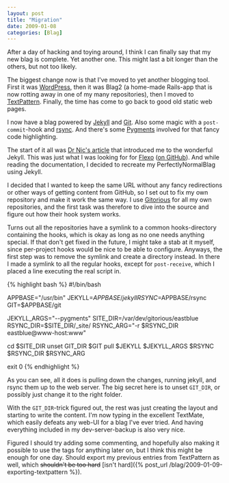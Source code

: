 ```yaml
---
layout: post
title: "Migration"
date: 2009-01-08
categories: [Blag]
---
```


After a day of hacking and toying around, I think I can finally say that my new blag is complete. Yet another one. This might last a bit longer than the others, but not too likely.

The biggest change now is that I've moved to yet another blogging tool. First it was [WordPress](http://wordpress.com), then it was Blag2 (a home-made Rails-app that is now rotting away in one of my many repositories), then I moved to [TextPattern](http://textpattern.com). Finally, the time has come to go back to good old static web pages.

I now have a blag powered by [Jekyll](http://github.com/mojombo/jekyll) and [Git](http://git-scm.com). Also some magic with a `post-commit`-hook and [rsync](http://samba.anu.edu.au/rsync/). And there's some [Pygments](http://pygments.org) involved for that fancy code highlighting.

The start of it all was [Dr Nic's article](http://drnicwilliams.com/2008/12/21/migrating-project-websites-to-github-pages-with-sake-tasks-new-websites-with-jekyll_generator) that introduced me to the wonderful Jekyll. This was just what I was looking for for [Flexo](http://perfectlynormal.github.io/flexo/) ([on GitHub](http://github.com/PerfectlyNormal/flexo/)). And while reading the documentation, I decided to recreate my PerfectlyNormalBlag using Jekyll.

I decided that I wanted to keep the same URL without any fancy redirections or other ways of getting content from GitHub, so I set out to fix my own repository and make it work the same way. I use [Gitorious](http://www.gitorious.org) for all my own repositories, and the first task was therefore to dive into the source and figure out how their hook system works.

Turns out all the repositories have a symlink to a common hooks-directory containing the hooks, which is okay as long as no one needs anything special. If that don't get fixed in the future, I might take a stab at it myself, since per-project hooks would be nice to be able to configure. Anyways, the first step was to remove the symlink and create a directory instead. In there I made a symlink to all the regular hooks, except for `post-receive`, which I placed a line executing the real script in.

{% highlight bash %}
#!/bin/bash

APPBASE="/usr/bin"
JEKYLL=$APPBASE/jekyll
RSYNC=$APPBASE/rsync
GIT=$APPBASE/git

JEKYLL_ARGS="--pygments"
SITE_DIR=/var/dev/gitorious/eastblue
RSYNC_DIR=$SITE_DIR/_site/
RSYNC_ARG="-r $RSYNC_DIR eastblue@www-host:www"

cd $SITE_DIR
unset GIT_DIR
$GIT pull
$JEKYLL $JEKYLL_ARGS
$RSYNC $RSYNC_DIR $RSYNC_ARG

exit 0
{% endhighlight %}

As you can see, all it does is pulling down the changes, running jekyll, and rsync them up to the web server. The big secret here is to unset `GIT_DIR`, or possibly just change it to the right folder.

With the `GIT_DIR`-trick figured out, the rest was just creating the layout and starting to write the content. I'm now typing in the excellent TextMate, which easily defeats any web-UI for a blag I've ever tried. And having everything included in my dev-server-backup is also very nice.

Figured I should try adding some commenting, and hopefully also making it possible to use the tags for anything later on, but I think this might be enough for one day. Should export my previous entries from TextPattern as well, which <del>shouldn't be too hard</del> [isn't hard]({% post_url /blag/2009-01-09-exporting-textpattern %}).